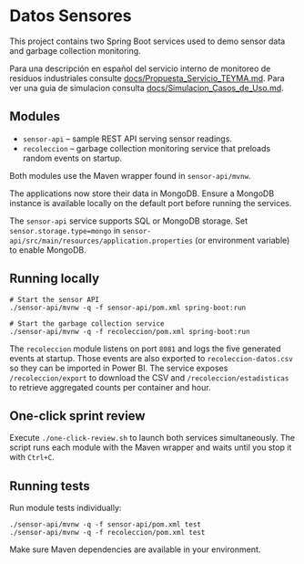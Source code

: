 # Datos Sensores

This project contains two Spring Boot services used to demo sensor data and garbage collection monitoring.


Para una descripción en español del servicio interno de monitoreo de residuos industriales consulte [docs/Propuesta_Servicio_TEYMA.md](docs/Propuesta_Servicio_TEYMA.md).
Para ver una guia de simulacion consulta [docs/Simulacion_Casos_de_Uso.md](docs/Simulacion_Casos_de_Uso.md).

## Modules

- `sensor-api` – sample REST API serving sensor readings.
- `recoleccion` – garbage collection monitoring service that preloads random events on startup.

Both modules use the Maven wrapper found in `sensor-api/mvnw`.


The applications now store their data in MongoDB. Ensure a MongoDB instance is
available locally on the default port before running the services.

The `sensor-api` service supports SQL or MongoDB storage. Set `sensor.storage.type=mongo`
in `sensor-api/src/main/resources/application.properties` (or environment variable)
to enable MongoDB.


## Running locally

```
# Start the sensor API
./sensor-api/mvnw -q -f sensor-api/pom.xml spring-boot:run

# Start the garbage collection service
./sensor-api/mvnw -q -f recoleccion/pom.xml spring-boot:run
```

The `recoleccion` module listens on port `8081` and logs the five generated events at startup. Those events are also exported to `recoleccion-datos.csv` so they can be imported in Power BI. The service exposes `/recoleccion/export` to download the CSV and `/recoleccion/estadisticas` to retrieve aggregated counts per container and hour.

## One-click sprint review

Execute `./one-click-review.sh` to launch both services simultaneously. The script runs each module with the Maven wrapper and waits until you stop it with `Ctrl+C`.

## Running tests

Run module tests individually:

```
./sensor-api/mvnw -q -f sensor-api/pom.xml test
./sensor-api/mvnw -q -f recoleccion/pom.xml test
```

Make sure Maven dependencies are available in your environment.

